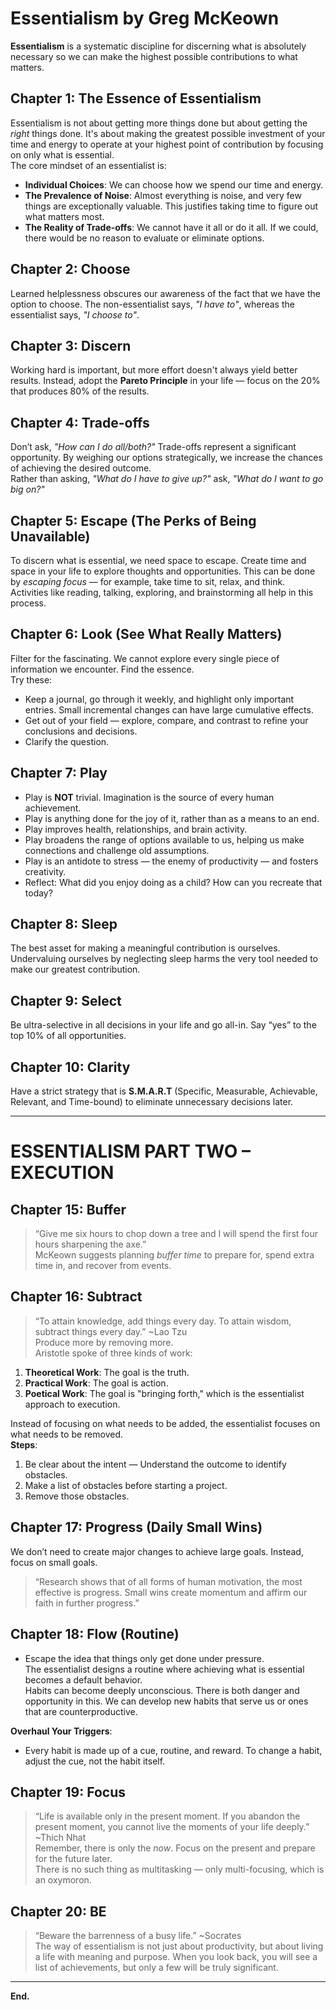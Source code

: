 # Essentialism by Greg McKeown

**Essentialism** is a systematic discipline for discerning what is absolutely necessary so we can make the highest possible contributions to what matters.

## Chapter 1: The Essence of Essentialism

Essentialism is not about getting more things done but about getting the _right_ things done. It's about making the greatest possible investment of your time and energy to operate at your highest point of contribution by focusing on only what is essential.  
The core mindset of an essentialist is:

- **Individual Choices**: We can choose how we spend our time and energy.
- **The Prevalence of Noise**: Almost everything is noise, and very few things are exceptionally valuable. This justifies taking time to figure out what matters most.
- **The Reality of Trade-offs**: We cannot have it all or do it all. If we could, there would be no reason to evaluate or eliminate options.

## Chapter 2: Choose

Learned helplessness obscures our awareness of the fact that we have the option to choose. The non-essentialist says, _"I have to"_, whereas the essentialist says, _"I choose to"_.

## Chapter 3: Discern

Working hard is important, but more effort doesn't always yield better results. Instead, adopt the **Pareto Principle** in your life — focus on the 20% that produces 80% of the results.

## Chapter 4: Trade-offs

Don’t ask, _"How can I do all/both?"_ Trade-offs represent a significant opportunity. By weighing our options strategically, we increase the chances of achieving the desired outcome.  
Rather than asking, _"What do I have to give up?"_ ask, _"What do I want to go big on?"_

## Chapter 5: Escape (The Perks of Being Unavailable)

To discern what is essential, we need space to escape. Create time and space in your life to explore thoughts and opportunities. This can be done by _escaping focus_ — for example, take time to sit, relax, and think.  
Activities like reading, talking, exploring, and brainstorming all help in this process.

## Chapter 6: Look (See What Really Matters)

Filter for the fascinating. We cannot explore every single piece of information we encounter. Find the essence.  
Try these:

- Keep a journal, go through it weekly, and highlight only important entries. Small incremental changes can have large cumulative effects.
- Get out of your field — explore, compare, and contrast to refine your conclusions and decisions.
- Clarify the question.

## Chapter 7: Play

- Play is **NOT** trivial. Imagination is the source of every human achievement.
- Play is anything done for the joy of it, rather than as a means to an end.
- Play improves health, relationships, and brain activity.
- Play broadens the range of options available to us, helping us make connections and challenge old assumptions.
- Play is an antidote to stress — the enemy of productivity — and fosters creativity.
- Reflect: What did you enjoy doing as a child? How can you recreate that today?

## Chapter 8: Sleep

The best asset for making a meaningful contribution is ourselves. Undervaluing ourselves by neglecting sleep harms the very tool needed to make our greatest contribution.

## Chapter 9: Select

Be ultra-selective in all decisions in your life and go all-in. Say “yes” to the top 10% of all opportunities.

## Chapter 10: Clarity

Have a strict strategy that is **S.M.A.R.T** (Specific, Measurable, Achievable, Relevant, and Time-bound) to eliminate unnecessary decisions later.

---

# ESSENTIALISM PART TWO – EXECUTION

## Chapter 15: Buffer

> “Give me six hours to chop down a tree and I will spend the first four hours sharpening the axe.”  
> McKeown suggests planning _buffer time_ to prepare for, spend extra time in, and recover from events.

## Chapter 16: Subtract

> “To attain knowledge, add things every day. To attain wisdom, subtract things every day.” ~Lao Tzu  
> Produce more by removing more.  
> Aristotle spoke of three kinds of work:

1. **Theoretical Work**: The goal is the truth.
2. **Practical Work**: The goal is action.
3. **Poetical Work**: The goal is "bringing forth," which is the essentialist approach to execution.

Instead of focusing on what needs to be added, the essentialist focuses on what needs to be removed.  
**Steps**:

1. Be clear about the intent — Understand the outcome to identify obstacles.
2. Make a list of obstacles before starting a project.
3. Remove those obstacles.

## Chapter 17: Progress (Daily Small Wins)

We don’t need to create major changes to achieve large goals. Instead, focus on small goals.

> “Research shows that of all forms of human motivation, the most effective is progress. Small wins create momentum and affirm our faith in further progress.”

## Chapter 18: Flow (Routine)

- Escape the idea that things only get done under pressure.  
  The essentialist designs a routine where achieving what is essential becomes a default behavior.  
  Habits can become deeply unconscious. There is both danger and opportunity in this. We can develop new habits that serve us or ones that are counterproductive.

**Overhaul Your Triggers**:

- Every habit is made up of a cue, routine, and reward. To change a habit, adjust the cue, not the habit itself.

## Chapter 19: Focus

> “Life is available only in the present moment. If you abandon the present moment, you cannot live the moments of your life deeply.” ~Thich Nhat  
> Remember, there is only the _now_. Focus on the present and prepare for the future later.  
> There is no such thing as multitasking — only multi-focusing, which is an oxymoron.

## Chapter 20: BE

> “Beware the barrenness of a busy life.” ~Socrates  
> The way of essentialism is not just about productivity, but about living a life with meaning and purpose. When you look back, you will see a list of achievements, but only a few will be truly significant.

---

**End.**
